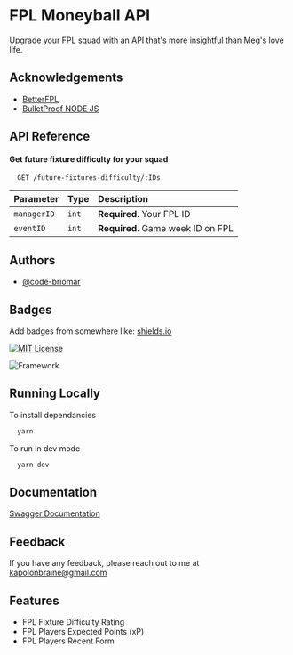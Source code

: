 
# FPL Moneyball API

Upgrade your FPL squad with an API that's more insightful than Meg's love life.


## Acknowledgements

 - [BetterFPL](https://www.betterfpl.com/)
 - [BulletProof NODE JS](https://github.com/santiq/bulletproof-nodejs)
## API Reference

#### Get future fixture difficulty for your squad

```http
  GET /future-fixtures-difficulty/:IDs
```

| Parameter | Type     | Description                |
| :-------- | :------- | :------------------------- |
| `managerID` | `int` | **Required**. Your FPL ID |
| `eventID` | `int` | **Required**. Game week ID on FPL |



## Authors

- [@code-briomar](https://www.github.com/code-briomar)


## Badges

Add badges from somewhere like: [shields.io](https://shields.io/)

[![MIT License](https://img.shields.io/badge/License-MIT-green.svg)](https://choosealicense.com/licenses/mit/)

![Framework](https://img.shields.io/badge/Framework-Express-purple.svg)


## Running Locally

To install dependancies

```bash
  yarn
```

To run in dev mode

```bash
  yarn dev
```
## Documentation

[Swagger Documentation]()


## Feedback

If you have any feedback, please reach out to me at kapolonbraine@gmail.com


## Features

- FPL Fixture Difficulty Rating
- FPL Players Expected Points (xP)
- FPL Players Recent Form


